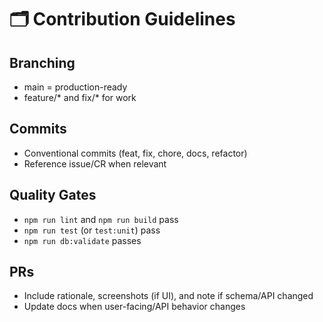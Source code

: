 # 🗂️ Contribution Guidelines

## Branching
- main = production-ready
- feature/* and fix/* for work

## Commits
- Conventional commits (feat, fix, chore, docs, refactor)
- Reference issue/CR when relevant

## Quality Gates
- `npm run lint` and `npm run build` pass
- `npm run test` (or `test:unit`) pass
- `npm run db:validate` passes

## PRs
- Include rationale, screenshots (if UI), and note if schema/API changed
- Update docs when user-facing/API behavior changes